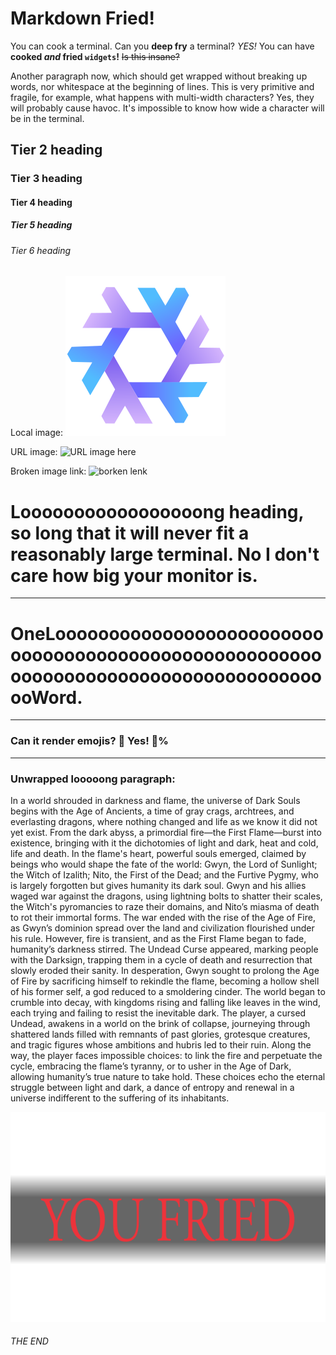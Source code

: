 # Markdown Fried!

You can cook a terminal. Can you **deep fry** a terminal?
*YES!* You can have **cooked *and* fried `widgets`!**
~~Is this insane?~~

Another paragraph now, which should get wrapped without breaking up words, nor whitespace at the beginning of lines. This is very primitive and fragile, for example, what happens with multi-width characters? Yes, they will probably cause havoc. It's impossible to know how wide a character will be in the terminal.

## Tier 2 heading

### Tier 3 heading

#### Tier 4 heading

##### Tier 5 heading

###### Tier 6 heading

Local image:
![image here](./NixOS.png)

URL image:
![URL image here](https://picsum.photos/300/200)

Broken image link:
![borken lenk](https://example.com/404)

# Looooooooooooooooong heading, so long that it will never fit a reasonably large terminal. No I don't care how big your monitor is.

---

# OneLoooooooooooooooooooooooooooooooooooooooooooooooooooooooooooooooooooooooooooooooooooooWord.

---

### Can it render emojis? 🤣 Yes! 💯%

---

### Unwrapped looooong paragraph:

In a world shrouded in darkness and flame, the universe of Dark Souls begins with the Age of Ancients, a time of gray crags, archtrees, and everlasting dragons, where nothing changed and life as we know it did not yet exist. From the dark abyss, a primordial fire—the First Flame—burst into existence, bringing with it the dichotomies of light and dark, heat and cold, life and death. In the flame's heart, powerful souls emerged, claimed by beings who would shape the fate of the world: Gwyn, the Lord of Sunlight; the Witch of Izalith; Nito, the First of the Dead; and the Furtive Pygmy, who is largely forgotten but gives humanity its dark soul. Gwyn and his allies waged war against the dragons, using lightning bolts to shatter their scales, the Witch's pyromancies to raze their domains, and Nito’s miasma of death to rot their immortal forms. The war ended with the rise of the Age of Fire, as Gwyn’s dominion spread over the land and civilization flourished under his rule. However, fire is transient, and as the First Flame began to fade, humanity’s darkness stirred. The Undead Curse appeared, marking people with the Darksign, trapping them in a cycle of death and resurrection that slowly eroded their sanity. In desperation, Gwyn sought to prolong the Age of Fire by sacrificing himself to rekindle the flame, becoming a hollow shell of his former self, a god reduced to a smoldering cinder. The world began to crumble into decay, with kingdoms rising and falling like leaves in the wind, each trying and failing to resist the inevitable dark. The player, a cursed Undead, awakens in a world on the brink of collapse, journeying through shattered lands filled with remnants of past glories, grotesque creatures, and tragic figures whose ambitions and hubris led to their ruin. Along the way, the player faces impossible choices: to link the fire and perpetuate the cycle, embracing the flame’s tyranny, or to usher in the Age of Dark, allowing humanity’s true nature to take hold. These choices echo the eternal struggle between light and dark, a dance of entropy and renewal in a universe indifferent to the suffering of its inhabitants.

![YOU FRIED](./you_fried.png)

###### THE END
